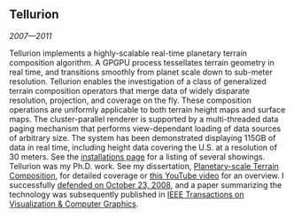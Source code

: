## Tellurion

*2007&mdash;2011*

Tellurion implements a highly-scalable real-time planetary terrain composition algorithm. A GPGPU process tessellates terrain geometry in real time, and transitions smoothly from planet scale down to sub-meter resolution. Tellurion enables the investigation of a class of generalized terrain composition operators that merge data of widely disparate resolution, projection, and coverage on the fly. These composition operations are uniformly applicable to both terrain height maps and surface maps. The cluster-parallel renderer is supported by a multi-threaded data paging mechanism that performs view-dependant loading of data sources of arbitrary size. The system has been demonstrated displaying 115GB of data in real time, including height data covering the U.S. at a resolution of 30 meters. See the [installations page][installations] for a listing of several showings. Tellurion was my Ph.D. work. See my dissertation, [Planetary-scale Terrain Composition][dissertation], for detailed coverage or [this YouTube video][youtube] for an overview. I successfully [defended on October 23, 2008][defense], and a paper summarizing the technology was subsequently published in [IEEE Transactions on Visualization &amp; Computer Graphics][tvcg].

[installations]: installations.html
[dissertation]:  pdfs/Kooima-Dissertation.pdf
[youtube]:       http://www.youtube.com/watch?v=BVHRNYOUzcA
[defense]:       talks.html#defense
[tvcg]:          http://www.computer.org/portal/web/csdl/doi/10.1109/TVCG.2009.43